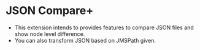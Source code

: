 # JSON Compare+

- This extension intends to provides features to compare JSON files and show node level difference.
- You can also transform JSON based on JMSPath given.